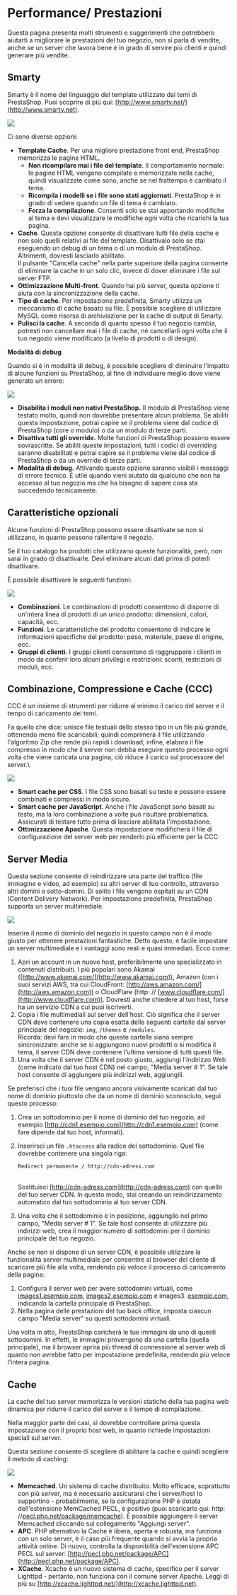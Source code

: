 # Performance/ Prestazioni

Questa pagina presenta molti strumenti e suggerimenti che potrebbero aiutarti a migliorare le prestazioni del tuo negozio, non si parla di vendite, anche se un server che lavora bene è in grado di servire più clienti e quindi generare più vendite.

## Smarty <a href="performance-prestazioni-smarty" id="performance-prestazioni-smarty"></a>

Smarty è il nome del linguaggio del template utilizzato dai temi di PrestaShop. Puoi scoprire di più qui: [http://www.smarty.net/](http://www.smarty.net).

![](../../../.gitbook/assets/54267389.png)

Ci sono diverse opzioni:

* **Template Cache**. Per una migliore prestazione front end, PrestaShop memorizza le pagine HTML.
  * **Non ricompilare mai i file del template**. Il comportamento normale: le pagine HTML vengono compilate e memorizzate nella cache, quindi visualizzate come sono, anche se nel frattempo è cambiato il tema.
  * **Ricompila i modelli se i file sono stati aggiornati**. PrestaShop è in grado di vedere quando un file di tema è cambiato.
  * **Forza la compilazione**. Consenti solo se stai apportando modifiche al tema e devi visualizzare le modifiche ogni volta che ricarichi la tua pagina.
* **Cache**. Questa opzione consente di disattivare tutti file della cache e non solo quelli relativi ai file del template. Disattivalo solo se stai eseguendo un debug di un tema o di un modulo di PrestaShop. Altrimenti, dovresti lasciarlo abilitato.\
  Il pulsante "Cancella cache" nella parte superiore della pagina consente di eliminare la cache in un solo clic, invece di dover eliminare i file sul server FTP.
* **Ottimizzazione Multi-front**. Quando hai più server, questa opzione ti aiuta con la sincronizzazione della cache.
* **Tipo di cache**. Per impostazione predefinita, Smarty utilizza un meccanismo di cache basato su file. È possibile scegliere di utilizzare MySQL come risorsa di archiviazione per la cache di output di Smarty.
* **Pulisci la cache**. A seconda di quanto spesso il tuo negozio cambia, potresti non cancellare mai i file di cache, né cancellarli ogni volta che il tuo negozio viene modificato (a livello di prodotti o di design).

**Modalità di debug**

Quando si è in modalità di debug, è possibile scegliere di diminuire l'impatto di alcune funzioni su PrestaShop, al fine di individuare meglio dove viene generato un errore:

![](../../../.gitbook/assets/54267390.png)

* **Disabilita i moduli non nativi PrestaShop.** Il modulo di PrestaShop viene testato molto, quindi non dovrebbe presentare alcun problema. Se abiliti questa impostazione, potrai capire se il problema viene dal codice di PrestaShop (core o modulo) o da un modulo di terze parti.
* **Disattiva tutti gli override.** Molte funzioni di PrestaShop possono essere sovrascritte. Se abiliti queste impostazioni, tutti i codici di overriding saranno disabilitati e potrai capire se il problema viene dal codice di PrestaShop o da un override di terze parti.
* **Modalità di debug.** Attivando questa opzione saranno visibili i messaggi di errore tecnico. È utile quando vieni aiutato da qualcuno che non ha accesso al tuo negozio ma che ha bisogno di sapere cosa sta succedendo tecnicamente.

## Caratteristiche opzionali <a href="performance-prestazioni-caratteristicheopzionali" id="performance-prestazioni-caratteristicheopzionali"></a>

Alcune funzioni di PrestaShop possono essere disattivate se non si utilizzano, in quanto possono rallentare il negozio.

Se il tuo catalogo ha prodotti che utilizzano queste funzionalità, però, non sarai in grado di disattivarle. Devi eliminare alcuni dati prima di poterli disattivare.

È possibile disattivare le seguenti funzioni:

![](../../../.gitbook/assets/54267391.png)

* **Combinazioni**. Le combinazioni di prodotti consentono di disporre di un'intera linea di prodotti di un unico prodotto: dimensioni, colori, capacità, ecc.
* **Funzioni**. Le caratteristiche del prodotto consentono di indicare le informazioni specifiche del prodotto: peso, materiale, paese di origine, ecc.
* **Gruppi di clienti**. I gruppi clienti consentono di raggruppare i clienti in modo da conferir loro alcuni privilegi e restrizioni: sconti, restrizioni di moduli, ecc.

## Combinazione, Compressione e Cache (CCC) <a href="performance-prestazioni-combinazione-compressioneecache-ccc" id="performance-prestazioni-combinazione-compressioneecache-ccc"></a>

CCC è un insieme di strumenti per ridurre al minimo il carico del server e il tempo di caricamento dei temi.

Fa quello che dice: unisce file testuali dello stesso tipo in un file più grande, ottenendo meno file scaricabili; quindi comprimerà il file utilizzando l'algoritmo Zip che rende più rapidi i download; infine, elabora il file compresso in modo che il server non debba eseguire questo processo ogni volta che viene caricata una pagina, ciò riduce il carico sul processore del server.\


![](../../../.gitbook/assets/54267392.png)

* **Smart cache per CSS**. I file CSS sono basati su testo e possono essere combinati e compressi in modo sicuro.
* **Smart cache per JavaScript**. Anche i file JavaScript sono basati su testo, ma la loro combinazione a volte può risultare problematica. Assicurati di testare tutto prima di lasciare abilitata l'impostazione.
* **Ottimizzazione Apache**. Questa impostazione modificherà il file di configurazione del server web per renderlo più efficiente per la CCC.

## Server Media <a href="performance-prestazioni-servermedia" id="performance-prestazioni-servermedia"></a>

Questa sezione consente di reindirizzare una parte del traffico (file immagine e video, ad esempio) su altri server di tuo controllo, attraverso altri domini o sotto-domini. Di solito i file vengono ospitati su un CDN (Content Delivery Network). Per impostazione predefinita, PrestaShop supporta un server multimediale.

![](../../../.gitbook/assets/54267393.png)

Inserire il nome di dominio del negozio in questo campo non è il modo giusto per ottenere prestazioni fantastiche. Detto questo, è facile impostare un server multimediale e i vantaggi sono reali e quasi immediati. Ecco come:

1. Apri un account in un nuovo host, preferibilmente uno specializzato in contenuti distribuiti. I più popolari sono Akamai ([http://www.akamai.com/](http://www.akamai.com)), Amazon (con i suoi servizi AWS, tra cui CloudFront: [http://aws.amazon.com/](http://aws.amazon.com)) o CloudFlare (http: // [www.cloudflare.com/](http://www.cloudflare.com)). Dovresti anche chiedere al tuo host, forse ha un servizio CDN a cui puoi iscriverti.
2. Copia i file multimediali sul server dell'host. Ciò significa che il server CDN deve contenere una copia esatta delle seguenti cartelle dal server principale del negozio: `img`, `/themes` e `/modules`.\
   Ricorda: devi fare in modo che queste cartelle siano sempre sincronizzate: anche se si aggiungono nuovi prodotti o si modifica il tema, il server CDN deve contenere l'ultima versione di tutti questi file.
3. Una volta che il server CDN è nel posto giusto, aggiungi l'indirizzo Web (come indicato dal tuo host CDN) nel campo, "Media server # 1". Se tale host consente di aggiungere più indirizzi web, aggiungili.

Se preferisci che i tuoi file vengano ancora visivamente scaricati dal tuo nome di dominio piuttosto che da un nome di dominio sconosciuto, segui questo processo:

1. Crea un sottodominio per il nome di dominio del tuo negozio, ad esempio [http://cdn1.esempio.com](http://cdn1.esempio.com) (come fare dipende dal tuo host, informati).
2.  Inserirsci un file `.htaccess`  alla radice del sottodominio. Quel file dovrebbe contenere una singola riga:

    ```
    Redirect permanente / http://cdn-adress.com
    ```

    \
    Sostituisci [http://cdn-adress.com](http://cdn-adress.com) con quello del tuo server CDN. In questo modo, stai creando un reindirizzamento automatico dal tuo sottodominio al tuo server CDN.
3. Una volta che il sottodominio è in posizione, aggiungilo nel primo campo, "Media server # 1". Se tale host consente di utilizzare più indirizzi web, crea il maggior numero di sottodomini per il dominio principale del tuo negozio.

Anche se non si dispone di un server CDN, è possibile utilizzare la funzionalità server multimediale per consentire al browser del cliente di scaricare più file alla volta, rendendo più veloce il processo di caricamento della pagina:

1. Configura il server web per avere sottodomini virtuali, come [images1.esempio.com](http://images1.esempio.com), [images2.esempio.com](http://images2.esempio.com) e images3. [esempio.com](http://esempio.com), indicando la cartella principale di PrestaShop.
2. Nella pagina delle prestazioni del tuo back office, imposta ciascun campo "Media server" su questi sottodomini virtuali.

Una volta in atto, PrestaShop caricherà le tue immagini da uno di questi sottodomini. In effetti, le immagini provengono da una cartella (quella principale), ma il browser aprirà più thread di connessione al server web di quanto non avrebbe fatto per impostazione predefinita, rendendo più veloce l'intera pagina.

## Cache <a href="performance-prestazioni-cache" id="performance-prestazioni-cache"></a>

La cache del tuo server memorizza le versioni statiche della tua pagina web dinamica per ridurre il carico del server e il tempo di compilazione.

Nella maggior parte dei casi, si dovrebbe controllare prima questa impostazione con il proprio host web, in quanto richiede impostazioni speciali sul server.

Questa sezione consente di scegliere di abilitare la cache e quindi scegliere il metodo di caching:

![](../../../.gitbook/assets/54267394.png)

* **Memcached**. Un sistema di cache distribuito. Molto efficace, soprattutto con più server, ma è necessario assicurarsi che i server/host lo supportino - probabilmente, se la configurazione PHP è dotata dell'estensione MemCached PECL, è positivo (puoi scaricarlo qui: http: //[pecl.php.net/package/memcache](http://pecl.php.net/package/memcache)). È possibile aggiungere il server Memcached cliccando sul collegamento "Aggiungi server".
* **APC**. PHP alternativo la Cache è libera, aperta e robusta, ma funziona con un solo server, è il caso più frequente quando si avvia la propria attività online. Di nuovo, controlla la disponibilità dell'estensione APC PECL sul server: [http://pecl.php.net/package/APC](http://pecl.php.net/package/APC).
* **XCache**. Xcache è un nuovo sistema di cache, specifico per il server Lighttpd - pertanto, non funziona con il comune server Apache. Leggi di più su [http://xcache.lighttpd.net/](http://xcache.lighttpd.net).
